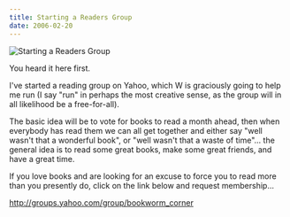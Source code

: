 ```yaml
---
title: Starting a Readers Group
date: 2006-02-20
---
```


![Starting a Readers Group](https://source.unsplash.com/l7dbl-sUg3k/1600x900)

You heard it here first.

I've started a reading group on Yahoo, which W is graciously going to help me run (I say "run" in perhaps the most creative sense, as the group will in all likelihood be a free-for-all).

The basic idea will be to vote for books to read a month ahead, then when everybody has read them we can all get together and either say "well wasn't that a wonderful book", or "well wasn't that a waste of time"... the general idea is to read some great books, make some great friends, and have a great time.

If you love books and are looking for an excuse to force you to read more than you presently do, click on the link below and request membership...

http://groups.yahoo.com/group/bookworm_corner